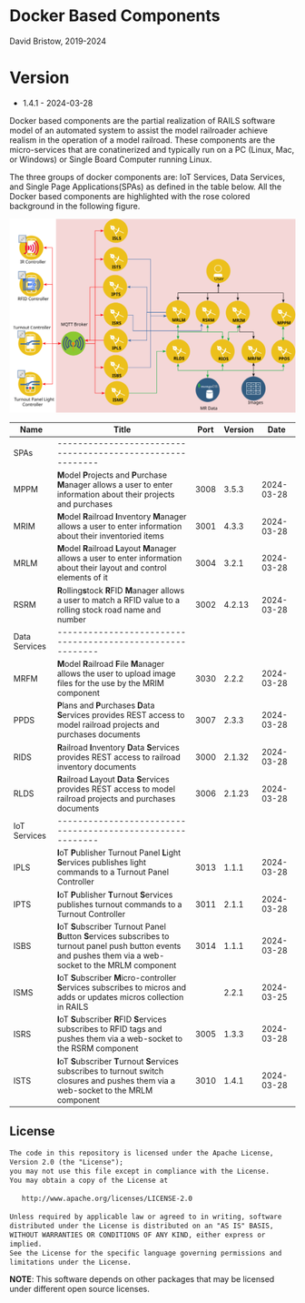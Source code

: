 # Docker Based Components
David Bristow, 2019-2024

# Version
* 1.4.1 - 2024-03-28
 
Docker based components are the partial realization of RAILS software model of an automated system to assist the model railroader achieve realism in the operation of a model railroad. These components are the micro-services that are conatinerized and typically run on a PC (Linux, Mac, or Windows) or Single Board Computer running Linux.

The three groups of docker components are: IoT Services, Data Services, and Single Page Applications(SPAs) as defined in the table below. All the Docker based components are highlighted with the rose colored background in the following figure.

![System Design](https://github.com/djbristow/RAILS/blob/master/Docker%20Based/docker-based-ms.svg)

|Name |Title                                  |Port |Version|Date     |
|-----|----------------------------------------------------------|-----|-------|---------|
|SPAs|----------------------------------------------------------|
|MPPM|**M**odel **P**rojects and **P**urchase **M**anager allows a user to enter information about their projects and purchases|3008|3.5.3|2024-03-28|
|MRIM|**M**odel **R**ailroad **I**nventory **M**anager allows a user to enter information about their inventoried items|3001|4.3.3|2024-03-28|
|MRLM|**M**odel **R**ailroad **L**ayout **M**anager allows a user to enter information about their layout and control elements of it|3004|3.2.1|2024-03-28|
|RSRM|**R**olling**s**tock **R**FID **M**anager allows a user to match a RFID value to a rolling stock road name and number|3002|4.2.13|2024-03-28|
|Data Services|----------------------------------------------------------|
|MRFM|**M**odel **R**ailroad **F**ile **M**anager  allows the user to upload image files for the use by the MRIM component|3030|2.2.2|2024-03-28|
|PPDS|**P**lans and **P**urchases **D**ata **S**ervices  provides REST access to model railroad projects and purchases documents|3007|2.3.3|2024-03-28|
|RIDS|**R**ailroad **I**nventory **D**ata **S**ervices provides REST access to railroad inventory documents|3000|2.1.32|2024-03-28|
|RLDS|**R**ailroad **L**ayout **D**ata **S**ervices provides REST access to model railroad projects and purchases documents|3006|2.1.23|2024-03-28|
|IoT Services|----------------------------------------------------------|
|IPLS|**I**oT **P**ublisher Turnout Panel **L**ight **S**ervices publishes light commands to a Turnout Panel Controller|3013|1.1.1|2024-03-28|
|IPTS|**I**oT **P**ublisher **T**urnout **S**ervices publishes turnout commands to a Turnout Controller|3011|2.1.1|2024-03-28|
|ISBS|**I**oT **S**ubscriber Turnout Panel **B**utton **S**ervices subscribes to turnout panel push button events and pushes them via a web-socket to the MRLM component|3014|1.1.1|2024-03-28|
|ISMS|**I**oT **S**ubscriber **M**icro-controller **S**ervices subscribes to micros and adds or updates micros collection in RAILS||2.2.1|2024-03-25|
|ISRS|**I**oT **S**ubscriber **R**FID **S**ervices subscribes to RFID tags and pushes them via a web-socket to the RSRM component|3005|1.3.3|2024-03-28|
|ISTS|**I**oT **S**ubscriber **T**urnout **S**ervices subscribes to turnout switch closures and pushes them via a web-socket to the MRLM component|3010|1.4.1|2024-03-28|

## License

    The code in this repository is licensed under the Apache License, Version 2.0 (the "License");
    you may not use this file except in compliance with the License.
    You may obtain a copy of the License at

       http://www.apache.org/licenses/LICENSE-2.0

    Unless required by applicable law or agreed to in writing, software
    distributed under the License is distributed on an "AS IS" BASIS,
    WITHOUT WARRANTIES OR CONDITIONS OF ANY KIND, either express or implied.
    See the License for the specific language governing permissions and
    limitations under the License.

**NOTE**: This software depends on other packages that may be licensed under different open source licenses.

